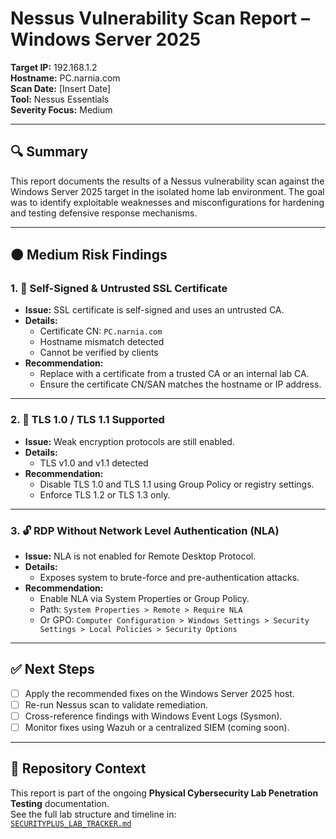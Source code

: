 # Nessus Vulnerability Scan Report – Windows Server 2025
**Target IP:** 192.168.1.2  
**Hostname:** PC.narnia.com  
**Scan Date:** [Insert Date]  
**Tool:** Nessus Essentials  
**Severity Focus:** Medium  

---

## 🔍 Summary

This report documents the results of a Nessus vulnerability scan against the Windows Server 2025 target in the isolated home lab environment. The goal was to identify exploitable weaknesses and misconfigurations for hardening and testing defensive response mechanisms.

---

## 🟠 Medium Risk Findings

### 1. 📛 Self-Signed & Untrusted SSL Certificate
- **Issue:** SSL certificate is self-signed and uses an untrusted CA.
- **Details:**
  - Certificate CN: `PC.narnia.com`
  - Hostname mismatch detected
  - Cannot be verified by clients
- **Recommendation:**
  - Replace with a certificate from a trusted CA or an internal lab CA.
  - Ensure the certificate CN/SAN matches the hostname or IP address.

---

### 2. 🔐 TLS 1.0 / TLS 1.1 Supported
- **Issue:** Weak encryption protocols are still enabled.
- **Details:**
  - TLS v1.0 and v1.1 detected
- **Recommendation:**
  - Disable TLS 1.0 and TLS 1.1 using Group Policy or registry settings.
  - Enforce TLS 1.2 or TLS 1.3 only.

---

### 3. 🔓 RDP Without Network Level Authentication (NLA)
- **Issue:** NLA is not enabled for Remote Desktop Protocol.
- **Details:**
  - Exposes system to brute-force and pre-authentication attacks.
- **Recommendation:**
  - Enable NLA via System Properties or Group Policy.
  - Path: `System Properties > Remote > Require NLA`  
  - Or GPO: `Computer Configuration > Windows Settings > Security Settings > Local Policies > Security Options`

---

## ✅ Next Steps

- [ ] Apply the recommended fixes on the Windows Server 2025 host.
- [ ] Re-run Nessus scan to validate remediation.
- [ ] Cross-reference findings with Windows Event Logs (Sysmon).
- [ ] Monitor fixes using Wazuh or a centralized SIEM (coming soon).

---

## 📁 Repository Context

This report is part of the ongoing **Physical Cybersecurity Lab Penetration Testing** documentation.  
See the full lab structure and timeline in:  
[`SECURITYPLUS_LAB_TRACKER.md`](../SECURITYPLUS_LAB_TRACKER.md)
